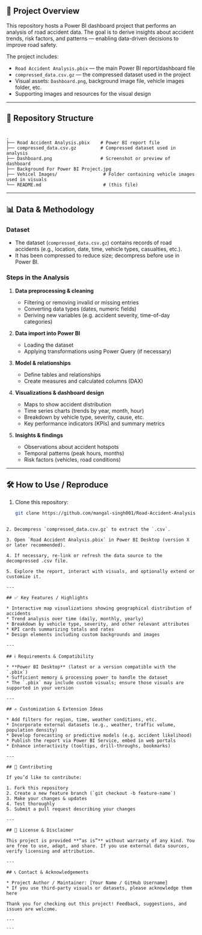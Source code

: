 ## 🚦 Project Overview

This repository hosts a Power BI dashboard project that performs an analysis of road accident data. The goal is to derive insights about accident trends, risk factors, and patterns — enabling data-driven decisions to improve road safety.

The project includes:

- `Road Accident Analysis.pbix` — the main Power BI report/dashboard file  
- `compressed_data.csv.gz` — the compressed dataset used in the project  
- Visual assets: `Dashboard.png`, background image file, vehicle images folder, etc.  
- Supporting images and resources for the visual design  

---

## 📁 Repository Structure

```

.
├── Road Accident Analysis.pbix    # Power BI report file
├── compressed_data.csv.gz         # Compressed dataset used in analysis
├── Dashboard.png                  # Screenshot or preview of dashboard
├── Background For Power BI Project.jpg
├── Vehicel Images/                 # Folder containing vehicle images used in visuals
└── README.md                       # (this file)

````

---

## 📊 Data & Methodology

### Dataset

- The dataset (`compressed_data.csv.gz`) contains records of road accidents (e.g., location, date, time, vehicle types, casualties, etc.).
- It has been compressed to reduce size; decompress before use in Power BI.

### Steps in the Analysis

1. **Data preprocessing & cleaning**  
   - Filtering or removing invalid or missing entries  
   - Converting data types (dates, numeric fields)  
   - Deriving new variables (e.g. accident severity, time-of-day categories)

2. **Data import into Power BI**  
   - Loading the dataset  
   - Applying transformations using Power Query (if necessary)  

3. **Model & relationships**  
   - Define tables and relationships  
   - Create measures and calculated columns (DAX)  

4. **Visualizations & dashboard design**  
   - Maps to show accident distribution  
   - Time series charts (trends by year, month, hour)  
   - Breakdown by vehicle type, severity, cause, etc.  
   - Key performance indicators (KPIs) and summary metrics  

5. **Insights & findings**  
   - Observations about accident hotspots  
   - Temporal patterns (peak hours, months)  
   - Risk factors (vehicles, road conditions)  

---

## 🛠 How to Use / Reproduce

1. Clone this repository:

   ```bash
   git clone https://github.com/mangal-singh001/Road-Accident-Analysis-Power-Bi-Project-.git
  ````

2. Decompress `compressed_data.csv.gz` to extract the `.csv`.

3. Open `Road Accident Analysis.pbix` in Power BI Desktop (version X or later recommended).

4. If necessary, re-link or refresh the data source to the decompressed .csv file.

5. Explore the report, interact with visuals, and optionally extend or customize it.

---

## ✅ Key Features / Highlights

* Interactive map visualizations showing geographical distribution of accidents
* Trend analysis over time (daily, monthly, yearly)
* Breakdown by vehicle type, severity, and other relevant attributes
* KPI cards summarizing totals and rates
* Design elements including custom backgrounds and images

---

## ℹ️ Requirements & Compatibility

* **Power BI Desktop** (latest or a version compatible with the `.pbix`)
* Sufficient memory & processing power to handle the dataset
* The `.pbix` may include custom visuals; ensure those visuals are supported in your version

---

## ✍️ Customization & Extension Ideas

* Add filters for region, time, weather conditions, etc.
* Incorporate external datasets (e.g., weather, traffic volume, population density)
* Develop forecasting or predictive models (e.g. accident likelihood)
* Publish the report via Power BI Service, embed in web portals
* Enhance interactivity (tooltips, drill-throughs, bookmarks)

---

## 📂 Contributing

If you’d like to contribute:

1. Fork this repository
2. Create a new feature branch (`git checkout -b feature-name`)
3. Make your changes & updates
4. Test thoroughly
5. Submit a pull request describing your changes

---

## 📜 License & Disclaimer

This project is provided **“as is”** without warranty of any kind. You are free to use, adapt, and share. If you use external data sources, verify licensing and attribution.

---

## 📞 Contact & Acknowledgements

* Project Author / Maintainer: [Your Name / GitHub Username]
* If you use third-party visuals or datasets, please acknowledge them here

Thank you for checking out this project! Feedback, suggestions, and issues are welcome.

---

```


